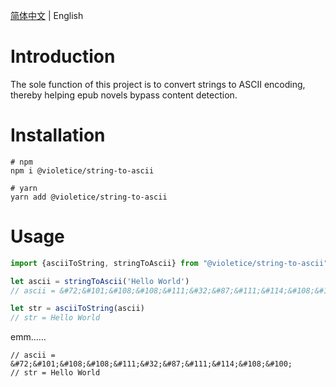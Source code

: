 <!-- 
Copyright © 2025 Violet_Ice紫冰

Distributed under MIT license.
See file LICENSE for detail or copy at https://mit-license.org/
-->

[简体中文](./readme.md) | English

# Introduction
The sole function of this project is to convert strings to ASCII encoding, thereby helping epub novels bypass content detection.

# Installation
```shell
# npm
npm i @violetice/string-to-ascii

# yarn
yarn add @violetice/string-to-ascii
```

# Usage

```js
import {asciiToString, stringToAscii} from "@violetice/string-to-ascii";

let ascii = stringToAscii('Hello World')
// ascii = &#72;&#101;&#108;&#108;&#111;&#32;&#87;&#111;&#114;&#108;&#100;

let str = asciiToString(ascii)
// str = Hello World
```
emm……
```
// ascii = &#72;&#101;&#108;&#108;&#111;&#32;&#87;&#111;&#114;&#108;&#100;
// str = Hello World
```